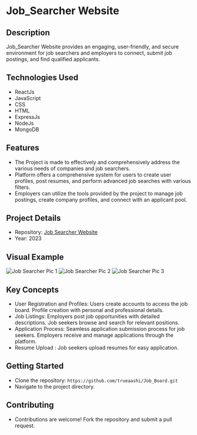 # Job_Searcher Website

## Description

Job_Searcher Website provides an engaging, user-friendly, and secure environment for job searchers and employers to connect, submit job postings, and find qualified applicants.


## Technologies Used

- ReactJs
- JavaScript
- CSS
- HTML
- ExpressJs
- NodeJs
- MongoDB


## Features

- The Project is made to effectively and comprehensively address the various needs of companies and job searchers.
- Platform offers a comprehensive system for users to create user profiles, post resumes, and perform advanced job searches with various filters.
- Employers can utilize the tools provided by the project to manage job postings, create company profiles, and connect with an applicant pool.


## Project Details

- Repository: [Job Searcher Website](https://github.com/trueaashi/Job_Board.git)
- Year: 2023

## Visual Example

![Job Searcher Pic 1](https://github.com/trueaashi/Job_Board/blob/main/JobSearcher-Pic1.jpg?raw=true)
![Job Searcher Pic 2](https://github.com/trueaashi/Job_Board/blob/main/JobSearcher-Pic2.jpg?raw=true)
![Job Searcher Pic 3](https://github.com/trueaashi/Job_Board/blob/main/JobSearcher-Pic3.jpg?raw=true)

## Key Concepts

- User Registration and Profiles:
    Users create accounts to access the job board.
    Profile creation with personal and professional details.
- Job Listings:
    Employers post job opportunities with detailed descriptions.
    Job seekers browse and search for relevant positions.
- Application Process:
    Seamless application submission process for job seekers.
    Employers receive and manage applications through the platform.
- Resume Upload :
    Job seekers upload resumes for easy application.


## Getting Started

- Clone the repository: `https://github.com/trueaashi/Job_Board.git`
- Navigate to the project directory.

## Contributing

- Contributions are welcome! Fork the repository and submit a pull request.
